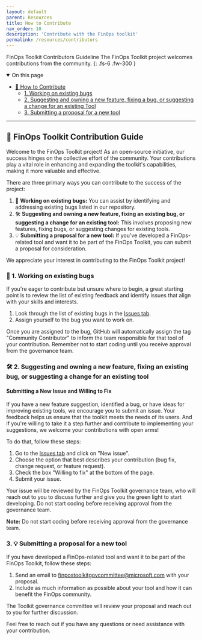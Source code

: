 ```yaml
---
layout: default
parent: Resources
title: How to Contribute
nav_order: 10
description: 'Contribute with the FinOps toolkit'
permalink: /resources/contributors
---
```


<span class="fs-9 d-block mb-4">FinOps Toolkit Contributors Guideline</span>
The FinOps Toolkit project welcomes contributions from the community.
{: .fs-6 .fw-300 }

<details open markdown="1">
   <summary class="fs-2 text-uppercase">On this page</summary>


- [📝 How to Contribute](#-finops-toolkit-contribution-guide)
  - [1. Working on existing bugs](#1-working-on-existing-bugs)
  - [2. Suggesting and owning a new feature, fixing a bug, or suggesting a change for an existing Tool](#2-suggesting-and-owning-a-new-feature-fixing-a-bug-or-suggesting-a-change-for-an-existing-tool)
  - [3. Submitting a proposal for a new tool](#3-submitting-a-proposal-for-a-new-tool)

</details>

---

## 📝 FinOps Toolkit Contribution Guide

Welcome to the FinOps Toolkit project! As an open-source initiative, our success hinges on the collective effort of the community. Your contributions play a vital role in enhancing and expanding the toolkit's capabilities, making it more valuable and effective.

There are three primary ways you can contribute to the success of the project:

1. 🐛 **Working on existing bugs:** You can assist by identifying and addressing existing bugs listed in our repository. 
2. 🛠️ **Suggesting and owning a new feature, fixing an existing bug, or suggesting a change for an existing tool:** This involves proposing new features, fixing bugs, or suggesting changes for existing tools. 
3. 💡 **Submitting a proposal for a new tool:** If you've developed a FinOps-related tool and want it to be part of the FinOps Toolkit, you can submit a proposal for consideration.

We appreciate your interest in contributing to the FinOps Toolkit project!

### 🐛 1. Working on existing bugs

If you're eager to contribute but unsure where to begin, a great starting point is to review the list of existing feedback and identify issues that align with your skills and interests. 

1. Look through the list of existing bugs in the [Issues tab](https://github.com/finopsfoundation/FinOpsToolkit/issues).
2. Assign yourself to the bug you want to work on.

Once you are assigned to the bug, GitHub will automatically assign the tag "Community Contributor" to inform the team responsible for that tool of your contribution. Remember not to start coding until you receive approval from the governance team. 

<!---
Assuming we have a list of "approved" developers we could have a Github policy to auto-assign a tag if a bug is assigned to anyone else, right? 
-->

### 🛠️ 2. Suggesting and owning a new feature, fixing an existing bug, or suggesting a change for an existing tool

#### Submitting a New Issue and Willing to Fix

If you have a new feature suggestion, identified a bug, or have ideas for improving existing tools, we encourage you to submit an issue. Your feedback helps us ensure that the toolkit meets the needs of its users. And if you're willing to take it a step further and contribute to implementing your suggestions, we welcome your contributions with open arms! 

To do that, follow these steps: 

1. Go to the [Issues tab](https://github.com/finopsfoundation/FinOpsToolkit/issues) and click on "New issue".
2. Choose the option that best describes your contribution (bug fix, change request, or feature request).
3. Check the box "Willing to fix" at the bottom of the page.
4. Submit your issue.

Your issue will be reviewed by the FinOps Toolkit governance team, who will reach out to you to discuss further and give you the green light to start developing. Do not start coding before receiving approval from the governance team.

**Note:** Do not start coding before receiving approval from the governance team.

### 3. 💡 Submitting a proposal for a new tool

If you have developed a FinOps-related tool and want it to be part of the FinOps Toolkit, follow these steps:

1. Send an email to [finpostoolkitgovcommittee@microsoft.com](mailto:finpostoolkitgovcommittee@microsoft.com) with your proposal.
2. Include as much information as possible about your tool and how it can benefit the FinOps community.

<!---
TODO: Create DL and add Governance committee members - BTW we can call the DL anyway we like, don't need to use the name that I added here
-->

The Toolkit governance committee will review your proposal and reach out to you for further discussion.

Feel free to reach out if you have any questions or need assistance with your contribution.

